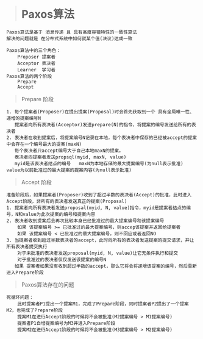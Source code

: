 > # Paxos算法

    Paxos算法是基于 消息传递 且 具有高度容错特性的一致性算法
    解决的问题就是 在分布式系统中如何就某个值(决议)达成一致
    
    Paxos算法中的三个角色：
        Proposer 提案者
        Acceptor 表决者
        Learner  学习者
    Paxos算法的两个阶段
        Prepare
        Accept
        
> Prepare 阶段

    1. 每个提案者(Proposer)在提出提案(Proposal)时会首先获取到一个 具有全局唯一性、递增的提案编号N
       提案者向所有表决者(Acceptor)发送prepare(N)的指令，将提案的编号发送给所有的表决者
    2. 表决者在收到提案后，将提案编号N记录在本地，每个表决者中保存的已经被accept的提案中会存在一个编号最大的提案(maxN)
       每个表决者只accept编号大于自己本地maxN的提案。
       表决者向提案者发送propsql(myid, maxN, value)
       myid是该表决者结点的编号   maxN为本地存储的最大提案编号(为null表示批准)   value为以前批准过的最大提案的提案内容(为null表示批准)
       
> Accept 阶段

    准备阶段后，如果提案者(Proposer)收到了超过半数的表决者(Accept)的批准，此时进入Accept阶段，非所有的表决者发送真正的提案(Proposal)
    1. 提案者向所有表决者发送proposal(myid, N, value)指令，myid是提案者结点的编号，N和value为此次提案的编号和提案内容
    2. 表决者收到提案后会再次比较本身已经批准过的最大提案编号和该提案编号
        如果 该提案编号 >= 已批准过的最大提案编号，则accep该提案并返回给提案者
        如果 该提案编号 < 已批准过的最大提案编号，则不回应或者返回NO
    3. 当提案者收到超过半数表决者的accept，此时向所有的表决者发送提案的提交请求，并让所有表决者提交执行
        对于未批准的表决者发送proposal(myid, N, value)让它无条件执行和提交
        对于批准过的表决者仅仅发送该提案的编号N
       如果 提案者如果没有收到超过半数的accept，那么它将会将递增该提案的编号，然后重新进入Prepare阶段
       
> Paxos算法存在的问题

    死循环问题：
        此时提案者P1提出一个提案M1，完成了Prepare阶段，同时提案者P2提出了一个提案M2，也完成了Prepare阶段
        提案M1在进行Accept阶段的时候将不会被批准(M2提案编号 > M1提案编号)
        提案者P1自增提案编号为M3并进入Prepare阶段
        提案M2在进行Accept阶段的时候将不会被批准(M3提案编号 > M2提案编号)